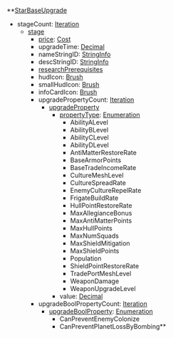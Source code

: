 **[StarBaseUpgrade](EntrenchmentStarBaseUpgrade.md)
  * stageCount: [Iteration](Iteration.md)
    * [stage](Entrenchmentstage.md)
      * [price](EntrenchmentCost.md): [Cost](Cost.md)
      * upgradeTime: [Decimal](Decimal.md)
      * nameStringID: [StringInfo](StringInfo.md)
      * descStringID: [StringInfo](StringInfo.md)
      * [researchPrerequisites](EntrenchmentresearchPrerequisites.md)
      * hudIcon: [Brush](Brush.md)
      * smallHudIcon: [Brush](Brush.md)
      * infoCardIcon: [Brush](Brush.md)
      * upgradePropertyCount: [Iteration](Iteration.md)
        * [upgradeProperty](EntrenchmentupgradeProperty.md)
          * [propertyType](EntrenchmentpropertyType.md): [Enumeration](Enumeration.md)
            * AbilityALevel
            * AbilityBLevel
            * AbilityCLevel
            * AbilityDLevel
            * AntiMatterRestoreRate
            * BaseArmorPoints
            * BaseTradeIncomeRate
            * CultureMeshLevel
            * CultureSpreadRate
            * EnemyCultureRepelRate
            * FrigateBuildRate
            * HullPointRestoreRate
            * MaxAllegianceBonus
            * MaxAntiMatterPoints
            * MaxHullPoints
            * MaxNumSquads
            * MaxShieldMitigation
            * MaxShieldPoints
            * Population
            * ShieldPointRestoreRate
            * TradePortMeshLevel
            * WeaponDamage
            * WeaponUpgradeLevel
          * value: [Decimal](Decimal.md)
      * upgradeBoolPropertyCount: [Iteration](Iteration.md)
        * [upgradeBoolProperty](EntrenchmentupgradeBoolProperty.md): [Enumeration](Enumeration.md)
          * CanPreventEnemyColonize
          * CanPreventPlanetLossByBombing**
